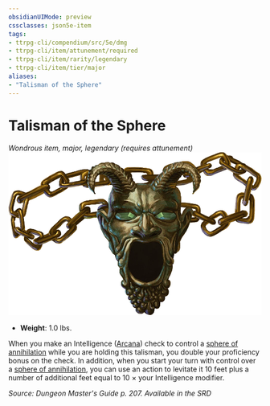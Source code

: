```yaml
---
obsidianUIMode: preview
cssclasses: json5e-item
tags:
- ttrpg-cli/compendium/src/5e/dmg
- ttrpg-cli/item/attunement/required
- ttrpg-cli/item/rarity/legendary
- ttrpg-cli/item/tier/major
aliases: 
- "Talisman of the Sphere"
---
```

# Talisman of the Sphere
*Wondrous item, major, legendary (requires attunement)*  
![](/CLI/items/img/talisman-of-the-sphere.webp#right)

- **Weight**: 1.0 lbs.

When you make an Intelligence ([Arcana](/CLI/skills.md#Arcana)) check to control a [sphere of annihilation](/CLI/items/sphere-of-annihilation.md) while you are holding this talisman, you double your proficiency bonus on the check. In addition, when you start your turn with control over a [sphere of annihilation](/CLI/items/sphere-of-annihilation.md), you can use an action to levitate it 10 feet plus a number of additional feet equal to 10 × your Intelligence modifier.

*Source: Dungeon Master's Guide p. 207. Available in the <span title='Systems Reference Document (5.1)'>SRD</span>*